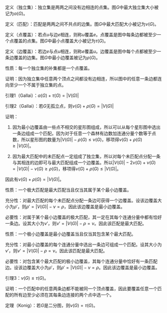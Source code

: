 

定义（独立集）：独立集是两两之间没有边相连的点集。图$G$中最大独立集大小被记为$\alpha(G)$。

定义（匹配）：匹配是两两之间不共点的边集。图$G$中最大匹配大小被记为$\nu(G)$。

定义（点覆盖）：若点$u$与边$e$相连，则称$u$覆盖$e$。点覆盖是图中每条边都被至少一个点覆盖的点集。图$G$中最小点覆盖大小被记为$\tau(G)$。

定义（边覆盖）：若边$e$与点$u$相连，则称$e$覆盖$u$。边覆盖是图中每个点都被至少一条边覆盖的边集。图$G$中最小边覆盖被记为$\rho(G)$。

性质：每一个独立集的补集都是一个点覆盖。

证明：因为独立集中任意两个顶点之间都没有边相连，所以图中的任意一条边都连向至少一个不属于独立集的点。

引理1（Gallai）：$\alpha(G)+\tau(G)=|V(G)|$

引理2（Gallai）：若$G$无孤立点，则$\nu(G)+\rho(G)=|V(G)|$

证明：

1. 因为最小边覆盖由一些点不相交的星形图组成，所以可以从每个星形图中选出一条边组成一个匹配。因为对于任意一个森林有边数加连通分量个数等于点数，所以星形图的数量为$|V(G)|-\rho(G) \leq \nu(G)$，移项得$\nu(G)+\rho(G)\geq|V(G)|$。

2. 因为最大匹配中的未匹配点一定组成了独立集，所以对每个未匹配点分配一条与其相连的边即可与最大匹配组成一个边覆盖。所以$|V(G)|-2\nu(G) + \nu(G) =|V(G)|-\nu(G) \geq \rho(G)$，移项得$\nu(G)+\rho(G) \leq|V(G)|$。

因此有$\nu(G)+\rho(G)=|V(G)|$。

性质：一个极大匹配是最大匹配当且仅当其属于某个最小边覆盖。

充分性：对最大匹配的每个未匹配点分配一条边可获得一个边覆盖。设该边覆盖大小为$\rho'$，则$\rho'=|V(G)|-\nu=\rho$，因此该边覆盖是最小边覆盖。

必要性：对属于某个最小边覆盖的极大匹配，其一定在其每个连通分量中都有恰好一条边。设其大小为$\nu'$，则$\nu'=|V(G)|-\rho=\nu$。因此该匹配是最大匹配。

性质：一个极小边覆盖是最小边覆盖当且仅当其包含某个最大匹配。

充分性：对最小边覆盖的每个连通分量中选出一条边可组成一个匹配。设其大小为$\nu'$，则$\nu'=|V(G)|-\rho=\nu$。因此该匹配是最大匹配。

必要性：对包含某个最大匹配的极小边覆盖，其每个连通分量中恰好有一条匹配边。设该边覆盖大小为$\rho'$，则$\rho'=|V(G)|-\nu=\rho$。因此该边覆盖是最小边覆盖。



引理3：$\nu(G) \leq \tau(G)$。

证明：一个匹配中的任意两条边都不能被同一个顶点覆盖，因此要覆盖任意一个匹配的所有边至少必须在其每条边连接的两个点中选一个。

定理（Konig）：若$G$是二分图，则$\nu(G)=\tau(G)$。



